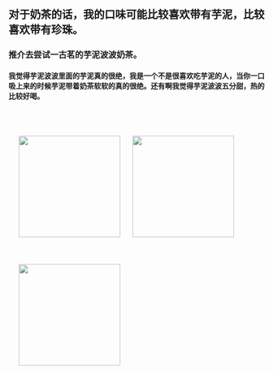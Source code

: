 ## 对于奶茶的话，我的口味可能比较喜欢带有芋泥，比较喜欢带有珍珠。

### 推介去尝试一古茗的芋泥波波奶茶。
#### 我觉得芋泥波波里面的芋泥真的很绝，我是一个不是很喜欢吃芋泥的人，当你一口吸上来的时候芋泥带着奶茶软软的真的很绝。还有啊我觉得芋泥波波五分甜，热的比较好喝。



<img class="img" src="/images/drink.jpg" data-fancybox="gallery" />
<img class="img" src="/images/drink1.jpg" data-fancybox="gallery" />
<img class="img" src="/images/drink2.jpg" data-fancybox="gallery" />


<style>

    .img{
        display:inline-block;
        margin-top:50px;
        margin-left:20px;
        width:200px;
        height:200px;
    }
</style>


